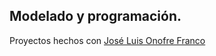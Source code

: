 Modelado y programación.
------------------------

Proyectos hechos con [José Luis Onofre Franco](https://github.com/luis3u)